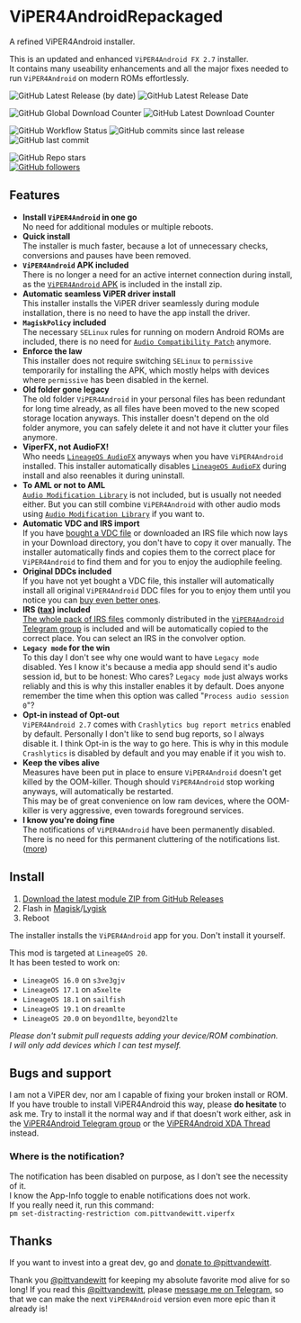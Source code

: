 # ViPER4AndroidRepackaged
A refined ViPER4Android installer.

This is an updated and enhanced `ViPER4Android FX 2.7` installer. \
It contains many useability enhancements and all the major fixes needed to run `ViPER4Android` on modern ROMs effortlessly.

![GitHub Latest Release (by date)](https://img.shields.io/github/v/release/programminghoch10/ViPER4AndroidRepackaged?label=latest&logo=github&display_name=release)
![GitHub Latest Release Date](https://img.shields.io/github/release-date/programminghoch10/ViPER4AndroidRepackaged?logo=github)

![GitHub Global Download Counter](https://img.shields.io/github/downloads/programminghoch10/Viper4AndroidRepackaged/total?logo=github)
![GitHub Latest Download Counter](https://img.shields.io/github/downloads/programminghoch10/Viper4AndroidRepackaged/latest/total?logo=github)

![GitHub Workflow Status](https://img.shields.io/github/actions/workflow/status/programminghoch10/ViPER4AndroidRepackaged/build.yml?logo=github%20actions&logoColor=white)
![GitHub commits since last release](https://img.shields.io/github/commits-since/programminghoch10/ViPER4AndroidRepackaged/latest?logo=git&logoColor=white)
![GitHub last commit](https://img.shields.io/github/last-commit/programminghoch10/ViPER4AndroidRepackaged?logo=git&logoColor=white)

![GitHub Repo stars](https://img.shields.io/github/stars/programminghoch10/ViPER4AndroidRepackaged?style=social)  
[![GitHub followers](https://img.shields.io/github/followers/programminghoch10?style=social)](https://github.com/programminghoch10)

## Features

* **Install `ViPER4Android` in one go** \
  No need for additional modules or multiple reboots.
* **Quick install** \
  The installer is much faster, because a lot of unnecessary checks, conversions and pauses have been removed.
* **`ViPER4Android` APK included** \
  There is no longer a need for an active internet connection during install, as the [`ViPER4Android` APK](https://zackptg5.com/downloads/v4afx.apk) is included in the install zip.
* **Automatic seamless ViPER driver install** \
  This installer installs the ViPER driver seamlessly during module installation, there is no need to have the app install the driver.
* **`MagiskPolicy` included** \
  The necessary `SELinux` rules for running on modern Android ROMs are included, there is no need for [`Audio Compatibility Patch`](https://github.com/Magisk-Modules-Repo/acp) anymore.
* **Enforce the law** \
  This installer does not require switching `SELinux` to `permissive` temporarily for installing the APK, which mostly helps with devices where `permissive` has been disabled in the kernel.
* **Old folder gone legacy** \
  The old folder `ViPER4Android` in your personal files has been redundant for long time already, as all files have been moved to the new scoped storage location anyways.
  This installer doesn't depend on the old folder anymore, you can safely delete it and not have it clutter your files anymore.
* **ViperFX, not AudioFX!** \
  Who needs [`LineageOS AudioFX`](https://github.com/LineageOS/android_packages_apps_AudioFX) anyways when you have `ViPER4Android` installed.
  This installer automatically disables [`LineageOS AudioFX`](https://github.com/LineageOS/android_packages_apps_AudioFX) during install and also reenables it during uninstall.
* **To AML or not to AML** \
  [`Audio Modification Library`](https://github.com/Magisk-Modules-Repo/aml) is not included, but is usually not needed either. But you can still combine `ViPER4Android` with other audio mods using [`Audio Modification Library`](https://github.com/Magisk-Modules-Repo/aml) if you want to.
* **Automatic VDC and IRS import** \
  If you have [bought a VDC file](https://t.me/vdcservice) or downloaded an IRS file 
  which now lays in your Download directory, 
  you don't have to copy it over manually.
  The installer automatically finds and copies them to the correct place 
  for `ViPER4Android` to find them 
  and for you to enjoy the audiophile feeling.
* **Original DDCs included** \
  If you have not yet bought a VDC file, this installer will automatically install all original `ViPER4Android` DDC files for you to enjoy them until you notice you can [buy even better ones](https://t.me/vdcservice).
* **IRS ([tax](https://www.youtube.com/results?search_query=kitboga+irs+scammer)) included** \
  [The whole pack of IRS files](https://drive.google.com/file/d/1Bii6ER0cNgHMspVozMIfYfFAu3l16d_-/view?usp=sharing) commonly distributed in the [`ViPER4Android` Telegram group](https://t.me/ViPER4AndroidFX) is included and will be automatically copied to the correct place. You can select an IRS in the convolver option.
* **`Legacy mode` for the win** \
  To this day I don't see why one would want to have `Legacy mode` disabled.
  Yes I know it's because a media app should send it's audio session id, but to be honest: Who cares? 
  `Legacy mode` just always works reliably and this is why this installer enables it by default.
  Does anyone remember the time when this option was called "`Process audio session 0`"?
* **Opt-in instead of Opt-out** \
  `ViPER4Android 2.7` comes with `Crashlytics bug report metrics` enabled by default. Personally I don't like to send bug reports, so I always disable it. I think Opt-in is the way to go here. 
  This is why in this module `Crashlytics` is disabled by default and you may enable if it you wish to.
* **Keep the vibes alive** \
  Measures have been put in place to ensure `ViPER4Android` doesn't get killed by the OOM-killer. 
  Though should `ViPER4Android` stop working anyways, will automatically be restarted.  
  This may be of great convenience on low ram devices, where the OOM-killer is very aggressive, even towards foreground services.
* **I know you're doing fine** \
  The notifications of `ViPER4Android` have been permanently disabled.
  There is no need for this permanent cluttering of the notifications list. 
  ([more](#where-is-the-notification))

## Install

1. [Download the latest module ZIP from GitHub Releases](https://github.com/programminghoch10/ViPER4AndroidRepackaged/releases)
1. Flash in [Magisk](https://github.com/topjohnwu/Magisk)/[Lygisk](https://github.com/programminghoch10/Lygisk)
1. Reboot

The installer installs the `ViPER4Android` app for you. Don't install it yourself.

This mod is targeted at `LineageOS 20`. \
It has been tested to work on:
* `LineageOS 16.0` on `s3ve3gjv`
* `LineageOS 17.1` on `a5xelte`
* `LineageOS 18.1` on `sailfish`
* `LineageOS 19.1` on `dreamlte`
* `LineageOS 20.0` on `beyond1lte`, `beyond2lte`

_Please don't submit pull requests adding your device/ROM combination._  
_I will only add devices which I can test myself._

## Bugs and support

I am not a ViPER dev, nor am I capable of fixing your broken install or ROM.
If you have trouble to install ViPER4Android this way, please **do hesitate** to ask me. 
Try to install it the normal way and if that doesn't work either,
ask in the 
[ViPER4Android Telegram group](https://t.me/ViPER4AndroidFX) 
or the 
[ViPER4Android XDA Thread](https://forum.xda-developers.com/android/apps-games/app-viper4android-fx-2-6-0-0-t3774651) 
instead.

### Where is the notification?
The notification has been disabled on purpose, 
as I don't see the necessity of it.  
I know the App-Info toggle to enable notifications does not work.  
If you really need it, run this command:  
`pm set-distracting-restriction com.pittvandewitt.viperfx`  

## Thanks

If you want to invest into a great dev, 
go and [donate to @pittvandewitt](https://www.paypal.com/donate/?cmd=_s-xclick&hosted_button_id=53H9TP89FLWUU).

Thank you 
[@pittvandewitt](https://github.com/pittvandewitt) 
for keeping my absolute favorite mod alive for so long!
If you read this [@pittvandewitt](https://t.me/pittvandewitt), 
please [message me on Telegram](https://t.me/programminghoch10), 
so that we can make the next `ViPER4Android` version even more epic than it already is!
